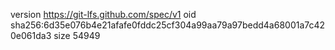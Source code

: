 version https://git-lfs.github.com/spec/v1
oid sha256:6d35e076b4e21afafe0fddc25cf304a99aa79a97bedd4a68001a7c420e061da3
size 54949
